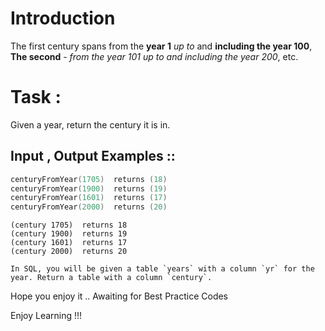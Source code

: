# Introduction

The first century spans from the **year 1** *up to* and **including the year 100**, **The second** - *from the year 101 up to and including the year 200*, etc.


# Task : 
Given a year, return the century it is in.


## Input , Output Examples ::

```cpp
centuryFromYear(1705)  returns (18)
centuryFromYear(1900)  returns (19)
centuryFromYear(1601)  returns (17)
centuryFromYear(2000)  returns (20)
```
```racket
(century 1705)  returns 18
(century 1900)  returns 19
(century 1601)  returns 17
(century 2000)  returns 20
```
```if:sql
In SQL, you will be given a table `years` with a column `yr` for the year. Return a table with a column `century`.
```

Hope you enjoy it .. Awaiting for Best Practice Codes 

Enjoy Learning !!!
